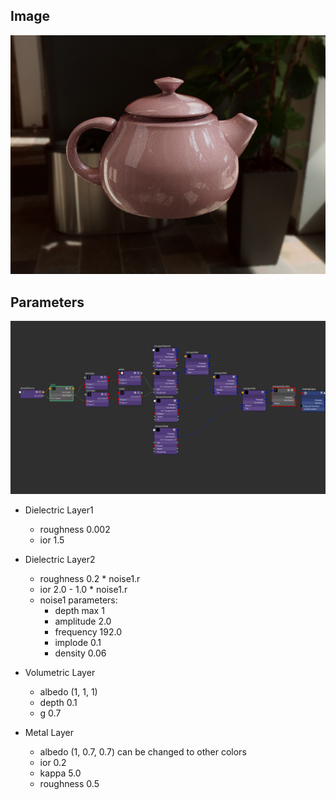## Image

![alt text](image.png)

## Parameters

![alt text](image-1.png)

-   Dielectric Layer1

    -   roughness 0.002
    -   ior 1.5

-   Dielectric Layer2

    -   roughness 0.2 \* noise1.r
    -   ior 2.0 - 1.0 \* noise1.r
    -   noise1 parameters:
        -   depth max 1
        -   amplitude 2.0
        -   frequency 192.0
        -   implode 0.1
        -   density 0.06

-   Volumetric Layer

    -   albedo (1, 1, 1)
    -   depth 0.1
    -   g 0.7

-   Metal Layer
    -   albedo (1, 0.7, 0.7) can be changed to other colors
    -   ior 0.2
    -   kappa 5.0
    -   roughness 0.5
